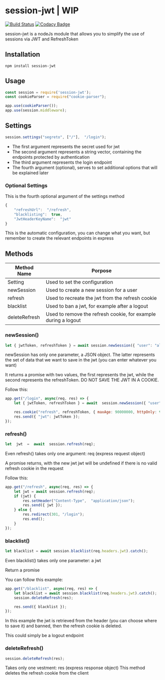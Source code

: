 # session-jwt | WIP
[![Build Status](https://travis-ci.org/alessandro-caldonazzi/session-jwt.svg?branch=develop)](https://travis-ci.org/alessandro-caldonazzi/session-jwt)  [![Codacy Badge](https://app.codacy.com/project/badge/Grade/ff8c6396456b40eaaa5354a0804d1cea)](https://www.codacy.com/manual/alessandro-caldonazzi/session-ws?utm_source=github.com&amp;utm_medium=referral&amp;utm_content=alessandro-caldonazzi/session-ws&amp;utm_campaign=Badge_Grade)

session-jwt is a nodeJs module that allows you to simplify the use of sessions via JWT and RefreshToken

## Installation

```shell
npm install session-jwt
```
## Usage

```js
const session = require('session-jwt');
const cookieParser = require("cookie-parser");

app.use(cookieParser());
app.use(session.middleware);
```

## Settings

```js
session.settings("segreto", ["/"],  "/login");
```

*   The first argument represents the secret used for jwt
*   The second argument represents a string vector, containing the endpoints protected by authentication
*   The third argument represents the login endpoint
*   The fourth argument (optional), serves to set additional options that will be explained later

### Optional Settings

This is the fourth optional argument of the settings method

```js
{  
	"refreshUrl":  "/refresh",
	"blacklisting":  true,
	"JwtHeaderKeyName":  "jwt"  
}
```

This is the automatic configuration, you can change what you want, but remember to create the relevant endpoints in express

## Methods

| Method Name   | Porpose                                                        |
| ------------- | -------------------------------------------------------------- |
| Setting       | Used to set the configuration                                  |
| newSession    | Used to create a new session for a user                        |
| refresh       | Used to recreate the jwt from the refresh cookie               |
| blacklist     | Used to ban a jwt, for example after a logout                  |
| deleteRefresh | Used to remove the refresh cookie, for example during a logout |

### newSession()

```js
let { jwtToken, refreshToken } = await session.newSession({ "user": "ale" });
```

newSession has only one parameter, a JSON object.
The latter represents the set of data that we want to save in the jwt (you can enter whatever you want)

It returns a promise with two values, the first represents the jwt, while the second represents the refreshToken.
DO NOT SAVE THE JWT IN A COOKIE.

Follow this:

```js
app.get("/login", async(req, res) => {
	let { jwtToken, refreshToken } = await  session.newSession({ "user": "ale" });

	res.cookie("refresh", refreshToken, { maxAge: 90000000, httpOnly: true, secure: true });
	res.send({ "jwt": jwtToken });
});
```

### refresh()

```js
let  jwt  =  await  session.refresh(req);
```

Even refresh() takes only one argument: req (express request object)

A promise returns, with the new jwt
jwt will be undefined if there is no valid refresh cookie in the request

Follow this:

```js
app.get("/refresh", async(req, res) => {
	let jwt = await session.refresh(req);
	if (jwt) {
		res.setHeader("Content-Type",  "application/json");
		res.send({ jwt });
	} else {
		res.redirect(301, "/login");
		res.end();
	}
});
```

### blacklist()

```js
let blacklist = await session.blacklist(req.headers.jwt).catch();
```

Even blacklist() takes only one parameter: a jwt

Return a promise

You can follow this example:

```js
app.get("/blacklist", async(req, res) => {
	let blacklist = await session.blacklist(req.headers.jwt).catch();
	session.deleteRefresh(res);

	res.send({ blacklist });
});
```

In this example the jwt is retrieved from the header (you can choose where to save it) and banned, then the refresh cookie is deleted.

This could simply be a logout endpoint

### deleteRefresh()

```js
session.deleteRefresh(res);
```

Takes only one vestment: res (express response object)
This method deletes the refresh cookie from the client

